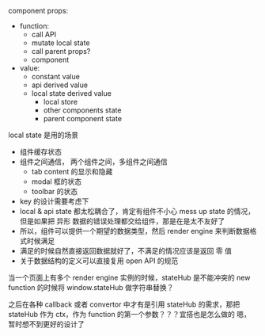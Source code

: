 component props:

- function:
  - call API
  - mutate local state
  - call parent props?
  - component
- value:
  - constant value
  - api derived value
  - local state derived value
    - local store
    - other components state
    - parent component state

local state 是用的场景

- 组件缓存状态
- 组件之间通信， 两个组件之间，多组件之间通信
  - tab content 的显示和隐藏
  - modal 框的状态
  - toolbar 的状态
- key 的设计需要考虑下
- local & api state 都太松耦合了，肯定有组件不小心 mess up state 的情况，但是如果把 异形 数据的错误处理都交给组件，那是在是太不友好了
- 所以，组件可以提供一个期望的数据类型，然后 render engine 来判断数据格式时候满足
- 满足的时候自然直接返回数据就好了，不满足的情况应该是返回 零 值
- 关于数据结构的定义可以直接复用 open API 的规范


当一个页面上有多个 render engine 实例的时候，stateHub 是不能冲突的
new function 的时候将 window.stateHub 做字符串替换？

之后在各种 callback 或者 convertor 中才有是引用 stateHub 的需求，那把 stateHub 作为 ctx，作为 function 的第一个参数？？？宜搭也是怎么做的
嗯，暂时想不到更好的设计了
